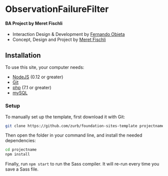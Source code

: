 # ObservationFailureFilter
#### BA Project by Meret Fischli
- Interaction Design & Development by [Fernando Obieta](https://fernando-obieta.com)
- Concept, Design and Project by [Meret Fischli](https://www.instagram.com/meretfischli/)

## Installation

To use this site, your computer needs:

- [NodeJS](https://nodejs.org/en/) (0.12 or greater)
- [Git](https://git-scm.com/)
- [php](https://php.net/) (7.1 or greater)
- [mySQL](https://www.mysql.com/)


### Setup

To manually set up the template, first download it with Git:

```bash
git clone https://github.com/zurb/foundation-sites-template projectname
```

Then open the folder in your command line, and install the needed dependencies:

```bash
cd projectname
npm install
```

Finally, run `npm start` to run the Sass compiler. It will re-run every time you save a Sass file.
